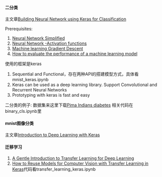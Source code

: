 #### 二分类
主文章[Building Neural Network using Keras for Classification](https://medium.com/datadriveninvestor/building-neural-network-using-keras-for-classification-3a3656c726c1)

Prerequisites:
1. [Neural Network Simplified](https://medium.com/datadriveninvestor/neural-network-simplified-c28b6614add4)
2. [Neural Network -Activation functions](https://medium.com/datadriveninvestor/neural-networks-activation-functions-e371202b56ff)
3. [Machine learning Gradient Descent](https://medium.com/datadriveninvestor/gradient-descent-5a13f385d403)
4. [How to evaluate the performance of a machine learning model](https://medium.com/datadriveninvestor/how-to-evaluate-the-performance-of-a-machine-learning-model-45063a7a38a7)

使用的框架是keras
1. Sequential and Functional，存在两种API的搭建模型方式，具体看mnist_keras.ipynb
2. Keras can be used as a deep learning library. Support Convolutional and Recurrent Neural Networks
3. Prototyping with keras is fast and easy

二分类的例子:
数据集来这里下载[Pima Indians diabetes](https://raw.githubusercontent.com/jbrownlee/Datasets/master/pima-indians-diabetes.data.csv)
相关代码在binary_cls.ipynb里

#### mnist图像分类
主文章[Introduction to Deep Learning with Keras](https://towardsdatascience.com/introduction-to-deep-learning-with-keras-17c09e4f0eb2)

#### 迁移学习
1. [A Gentle Introduction to Transfer Learning for Deep Learning](https://machinelearningmastery.com/transfer-learning-for-deep-learning/)
2. [How to Reuse Models for Computer Vision with Transfer Learning in Keras](https://machinelearningmastery.com/how-to-use-transfer-learning-when-developing-convolutional-neural-network-models/)代码看transfer_learning_keras.ipynb